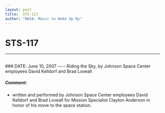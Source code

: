 ```yaml
---
layout: post
title:  STS-117
author: "NASA: Music to Wake Up By"
---
```


# STS-117
----
<br/>
### DATE: June 10, 2007
----
Riding the Sky, by Johnson Space Center employees David Kelldorf and Brad Loveall

##### Comment:
* written and performed by Johnson Space Center employees David Kelldorf and Brad Loveall for Mission Specialist Clayton Anderson in honor of his move to the space station.
